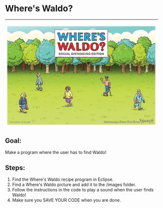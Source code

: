 

# Where's Waldo?

<hr/>
<img src="./images/waldo.jpg"/>

## Goal:

Make a program where the user has to find Waldo!

## Steps:

1. Find the Where's Waldo recipe program in Eclipse.
2. Find a Where's Waldo picture and add it to the /images folder.
3. Follow the instructions in the code to play a sound when the user finds Waldo!
4. Make sure you SAVE YOUR CODE when you are done.



